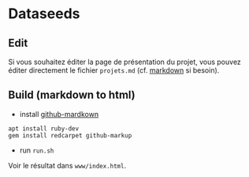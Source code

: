 # Dataseeds

## Edit

Si vous souhaitez éditer la page de présentation du projet, vous pouvez éditer directement le fichier `projets.md` (cf. [markdown](https://guides.github.com/features/mastering-markdown/) si besoin).

## Build (markdown to html)

* install [github-mardkown](https://github.com/github/markup)

```
apt install ruby-dev
gem install redcarpet github-markup

```

* run `run.sh`

Voir le résultat dans `www/index.html`.
